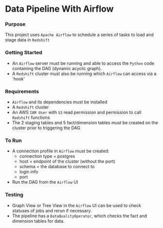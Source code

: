 # Data Pipeline With Airflow

### Purpose
This project uses `Apache Airflow` to schedule a series of tasks to load and stage data in `Redshift`

### Getting Started
- An `Airflow` server must be running and able to access the `Python` code containing the DAG (dynamic acyclic graph).
- A `Redshift` cluster must also be running which `Airflow` can access via a 'hook'

### Requirements
- `Airflow` and its dependencies must be installed
- A `Redshift` cluster
- An AWS `IAM User` with `S3` read permission and permission to call `Redshift` functions
- The 2 staging tables and 5 fact/dimension tables must be created on the cluster prior to triggering the DAG

### To Run
- A connection profile in `Airflow` must be created:  
	- connection type = postgres
	- host = endpoint of the cluster (without the port)
	- schema = the database to connect to
	- login info
	- port
- Run the DAG from the `Airflow` UI

### Testing
- Graph View or Tree View in the `Airflow` UI can be used to check statuses of jobs and rerun if necessary.
- The pipeline has a `DataQualityOperator`, which checks the fact and dimension tables for data.